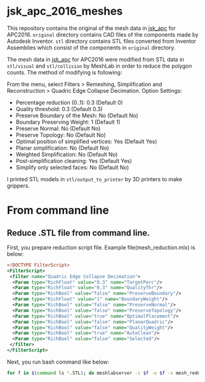 # jsk_apc_2016_meshes

This repository contains the original of the mesh data in [jsk_apc](https://github.com/start-jsk/jsk_apc) for APC2016.
`original` directory contains CAD files of the components made by Autodesk Inventor.
`stl` directory contains STL files converted from Inventor Assemblies which consist of the components in `original` directory.

The mesh data in [jsk_apc](https://github.com/start-jsk/jsk_apc) for APC2016 were modified from STL data in `stl/visual` and `stl/collision` by MeshLab in order to reduce the polygon counts. The method of modifying is following:

From the menu, select Filters > Remeshing, Simplification and Reconstruction > Quadric Edge Collapse Decimation.
Option Settings:
- Percentage reduction (0..1): 0.3 (Default 0)
- Quality threshold: 0.3 (Default 0.3)
- Preserve Boundary of the Mesh: No (Default No)
- Boundary Preserving Weight: 1 (Default 1)
- Preserve Normal: No (Default No)
- Preserve Topology: No (Default No)
- Optimal position of simplified vertices: Yes (Default Yes)
- Planar simplification: No (Default No)
- Weighted Simplification: No (Default No)
- Post-simplification cleaning: Yes (Default Yes)
- Simplify only selected faces: No (Default No)

I printed STL models in `stl/output_to_printer` by 3D printers to make grippers.

# From command line
## Reduce .STL file from command line.
First, you prepare reduction script file. Example file(mesh_reduction.mlx) is below:
```xml
<!DOCTYPE FilterScript>
<FilterScript>
 <filter name="Quadric Edge Collapse Decimation">
  <Param type="RichFloat" value="0.3" name="TargetPerc"/>
  <Param type="RichFloat" value="0.3" name="QualityThr"/>
  <Param type="RichBool" value="false" name="PreserveBoundary"/>
  <Param type="RichFloat" value="1" name="BoundaryWeight"/>
  <Param type="RichBool" value="false" name="PreserveNormal"/>
  <Param type="RichBool" value="false" name="PreserveTopology"/>
  <Param type="RichBool" value="true" name="OptimalPlacement"/>
  <Param type="RichBool" value="false" name="PlanarQuadric"/>
  <Param type="RichBool" value="false" name="QualityWeight"/>
  <Param type="RichBool" value="true" name="AutoClean"/>
  <Param type="RichBool" value="false" name="Selected"/>
 </filter>
</FilterScript>
```

Next, you run bash command like below:
```bash
for f in $(command ls *.STL); do meshlabserver -i $f -o $f -s mesh_reduction.mlx; done
```